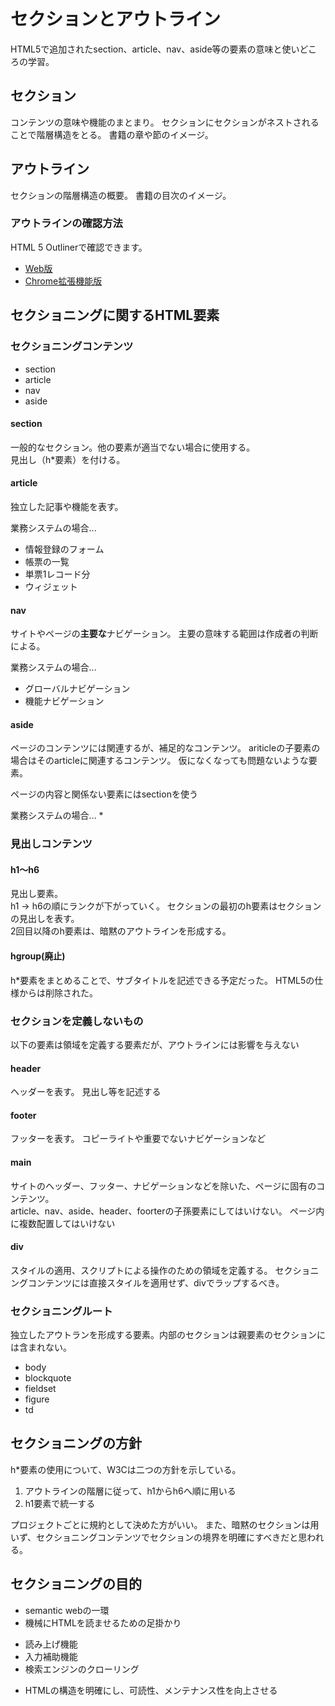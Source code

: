 # セクションとアウトライン

HTML5で追加されたsection、article、nav、aside等の要素の意味と使いどころの学習。

## セクション

コンテンツの意味や機能のまとまり。
セクションにセクションがネストされることで階層構造をとる。
書籍の章や節のイメージ。

## アウトライン

セクションの階層構造の概要。
書籍の目次のイメージ。

### アウトラインの確認方法

HTML 5 Outlinerで確認できます。

*   [Web版](https://gsnedders.html5.org/outliner/)
*   [Chrome拡張機能版](https://chrome.google.com/webstore/detail/html5-outliner/afoibpobokebhgfnknfndkgemglggomo?utm_source=chrome-app-launcher-info-dialog)

## セクショニングに関するHTML要素

### セクショニングコンテンツ

*   section
*   article
*   nav
*   aside

#### section

一般的なセクション。他の要素が適当でない場合に使用する。  
見出し（h*要素）を付ける。

#### article

独立した記事や機能を表す。  

業務システムの場合...
* 情報登録のフォーム
* 帳票の一覧
* 単票1レコード分
* ウィジェット

#### nav

サイトやページの**主要な**ナビゲーション。
主要の意味する範囲は作成者の判断による。

業務システムの場合...
* グローバルナビゲーション
* 機能ナビゲーション

#### aside

ページのコンテンツには関連するが、補足的なコンテンツ。
ariticleの子要素の場合はそのarticleに関連するコンテンツ。
仮になくなっても問題ないような要素。

ページの内容と関係ない要素にはsectionを使う

業務システムの場合...
*

### 見出しコンテンツ

#### h1～h6

見出し要素。  
h1 → h6の順にランクが下がっていく。
セクションの最初のh要素はセクションの見出しを表す。  
2回目以降のh要素は、暗黙のアウトラインを形成する。

#### hgroup(廃止)

h*要素をまとめることで、サブタイトルを記述できる予定だった。
HTML5の仕様からは削除された。

### セクションを定義しないもの

以下の要素は領域を定義する要素だが、アウトラインには影響を与えない

#### header

ヘッダーを表す。
見出し等を記述する

#### footer

フッターを表す。
コピーライトや重要でないナビゲーションなど

#### main

サイトのヘッダー、フッター、ナビゲーションなどを除いた、ページに固有のコンテンツ。  
article、nav、aside、header、foorterの子孫要素にしてはいけない。
ページ内に複数配置してはいけない

#### div

スタイルの適用、スクリプトによる操作のための領域を定義する。
セクショニングコンテンツには直接スタイルを適用せず、divでラップするべき。

### セクショニングルート

独立したアウトランを形成する要素。内部のセクションは親要素のセクションには含まれない。

*   body
*   blockquote
*   fieldset
*   figure
*   td

## セクショニングの方針

h*要素の使用について、W3Cは二つの方針を示している。

1. アウトラインの階層に従って、h1からh6へ順に用いる
2. h1要素で統一する

プロジェクトごとに規約として決めた方がいい。
また、暗黙のセクションは用いず、セクショニングコンテンツでセクションの境界を明確にすべきだと思われる。

## セクショニングの目的

*   semantic webの一環
*   機械にHTMLを読ませるための足掛かり
  +   読み上げ機能
  +   入力補助機能
  +   検索エンジンのクローリング

*   HTMLの構造を明確にし、可読性、メンテナンス性を向上させる
